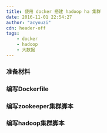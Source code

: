 ```yaml
---
title: 使用 docker 搭建 hadoop ha 集群
date: 2016-11-01 22:54:27
author: "acyouzi"
cdn: header-off
tags:
	- docker
	- hadoop
    - 大数据
---
```

### 准备材料

### 编写Dockerfile

### 编写zookeeper集群脚本

### 编写hadoop集群脚本
